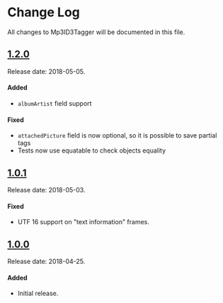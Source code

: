 # Change Log
All changes to Mp3ID3Tagger will be documented in this file.

## [1.2.0](https://github.com/chicio/Mp3ID3Tagger/releases/tag/1.2.0)
Release date: 2018-05-05.

#### Added
- `albumArtist` field support

#### Fixed
- `attachedPicture` field is now optional, so it is possible to save partial tags
- Tests now use  equatable to check objects equality

## [1.0.1](https://github.com/chicio/Mp3ID3Tagger/releases/tag/1.0.1)
Release date: 2018-05-03.

#### Fixed
- UTF 16 support on "text information" frames.

## [1.0.0](https://github.com/chicio/Mp3ID3Tagger/releases/tag/1.0.0)
Release date: 2018-04-25.

#### Added
- Initial release.
